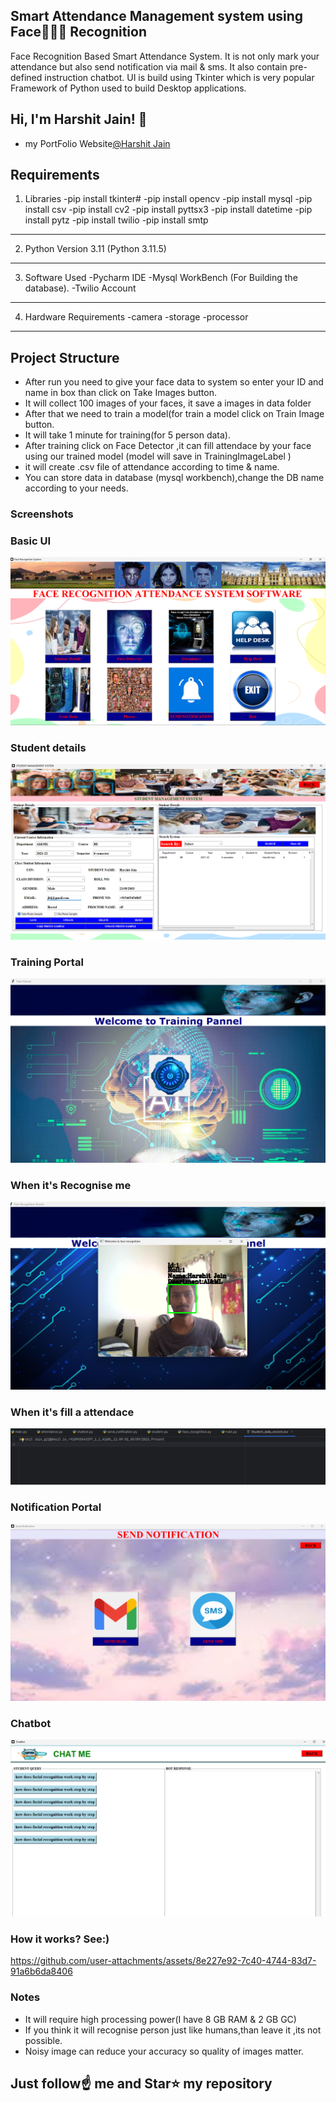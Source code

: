 ##  Smart Attendance Management system using Face👦🏻👧 Recognition 
Face Recognition Based Smart Attendance System. It is not only mark your attendance but also send notification via mail & sms. It also contain pre-defined instruction chatbot. UI is build using Tkinter which is very popular Framework of Python used to build Desktop applications.

## Hi, I'm Harshit Jain! 👋

- my PortFolio Website[@Harshit Jain](https://branium.epizy.com/)


Requirements
----------------------------------
1) Libraries
-pip install tkinter#
-pip install opencv
-pip install mysql
-pip install csv
-pip install cv2
-pip install pyttsx3
-pip install datetime
-pip install pytz
-pip install twilio
-pip install smtp
-----------------------------------
2) Python Version 3.11 (Python 3.11.5)
-----------------------------------
3) Software Used
-Pycharm IDE
-Mysql WorkBench (For Building the database).
-Twilio Account
-----------------------------------
4) Hardware Requirements
-camera
-storage
-processor
-----------------------------------

## Project Structure

- After run you need to give your face data to system so enter your ID and name in box than click on Take Images button.
- It will collect 100 images of your faces, it save a images in data folder
- After that we need to train a model(for train a model click on Train Image button.
- It will take 1 minute for training(for 5 person data).
- After training click on Face Detector ,it can fill attendace by your face using our trained model (model will save in TrainingImageLabel )
- it will create .csv file of attendance according to time & name.
- You can store data in database (mysql workbench),change the DB name according to your needs.

### Screenshots

### Basic UI
<img src="https://github.com/harshit-jain-2109/Smart-Attendance-Management/blob/main/basic%20ui.png">

### Student details
<img src="https://github.com/harshit-jain-2109/Smart-Attendance-Management/blob/main/details.png">

### Training Portal
<img src="https://github.com/harshit-jain-2109/Smart-Attendance-Management/blob/main/training.png">

### When it's Recognise me
<img src="https://github.com/harshit-jain-2109/Smart-Attendance-Management/blob/main/recognition.png">

### When it's fill a attendace
<img src="https://github.com/harshit-jain-2109/Smart-Attendance-Management/blob/main/csv.png">

### Notification Portal
<img src="https://github.com/harshit-jain-2109/Smart-Attendance-Management/blob/main/notification.png">

### Chatbot
<img src="https://github.com/harshit-jain-2109/Smart-Attendance-Management/blob/main/chatbot.png">

### How it works? See:)


https://github.com/user-attachments/assets/8e227e92-7c40-4744-83d7-91a6b6da8406




### Notes
- It will require high processing power(I have 8 GB RAM & 2 GB GC)
- If you think it will recognise person just like humans,than leave it ,its not possible.
- Noisy image can reduce your accuracy so quality of images matter.

## Just follow☝️ me and Star⭐ my repository 
